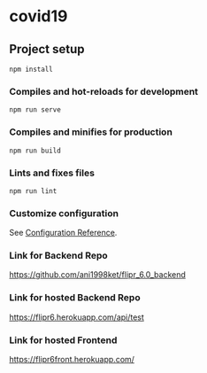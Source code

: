 # covid19

## Project setup
```
npm install
```

### Compiles and hot-reloads for development
```
npm run serve
```

### Compiles and minifies for production
```
npm run build
```

### Lints and fixes files
```
npm run lint
```

### Customize configuration
See [Configuration Reference](https://cli.vuejs.org/config/).

### Link for Backend Repo
https://github.com/ani1998ket/flipr_6.0_backend

### Link for hosted Backend Repo
https://flipr6.herokuapp.com/api/test

### Link for hosted Frontend
https://flipr6front.herokuapp.com/
